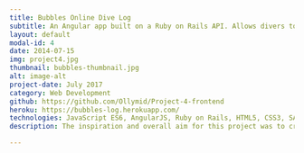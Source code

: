 ```yaml
---
title: Bubbles Online Dive Log
subtitle: An Angular app built on a Ruby on Rails API. Allows divers to log their dives/dive sites without requiring paperwork
layout: default
modal-id: 4
date: 2014-07-15
img: project4.jpg
thumbnail: bubbles-thumbnail.jpg
alt: image-alt
project-date: July 2017
category: Web Development
github: https://github.com/Ollymid/Project-4-frontend
heroku: https://bubbles-log.herokuapp.com/
technologies: JavaScript ES6, AngularJS, Ruby on Rails, HTML5, CSS3, SASS Bcrypt, JWT, AWS S3, PostgreSQL, Google Maps API
description: The inspiration and overall aim for this project was to create an application to replace paper logbooks in the diving industry; an industry that is long overdue a tech overhaul. The purpose of this app is to allow users to log their dives digitally, and also allow users to add dive sites and share them so others can dive them too. Users can log in via facebook Oauth and also upload photos to the app illustrate their dive site and also their logged dives.

---
```


